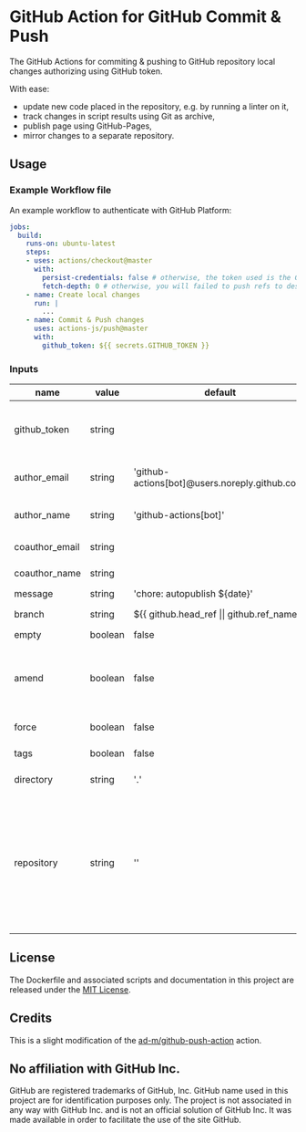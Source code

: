 # GitHub Action for GitHub Commit & Push

The GitHub Actions for commiting & pushing to GitHub repository local changes authorizing using GitHub token.

With ease:
- update new code placed in the repository, e.g. by running a linter on it,
- track changes in script results using Git as archive,
- publish page using GitHub-Pages,
- mirror changes to a separate repository.

## Usage

### Example Workflow file

An example workflow to authenticate with GitHub Platform:

```yaml
jobs:
  build:
    runs-on: ubuntu-latest
    steps:
    - uses: actions/checkout@master
      with:
        persist-credentials: false # otherwise, the token used is the GITHUB_TOKEN, instead of your personal token
        fetch-depth: 0 # otherwise, you will failed to push refs to dest repo
    - name: Create local changes
      run: |
        ...
    - name: Commit & Push changes
      uses: actions-js/push@master
      with:
        github_token: ${{ secrets.GITHUB_TOKEN }}
```

### Inputs

| name           | value   | default                                        | description |
| -------------- | ------  | ---------------------------------------------- | ----------- |
| github_token   | string  |                                                | Token for the repo. Can be passed in using `${{ secrets.GITHUB_TOKEN }}`. |
| author_email   | string  | 'github-actions[bot]@users.noreply.github.com' | Email used to configure user.email in `git config`. |
| author_name    | string  | 'github-actions[bot]'                          | Name used to configure user.name in `git config`. |
| coauthor_email | string  |                                                | Email used to make a co-authored commit. |
| coauthor_name  | string  |                                                | Name used to make a co-authored commit. |
| message        | string  | 'chore: autopublish ${date}'                   | Commit message. |
| branch         | string  | ${{ github.head_ref \|\| github.ref_name }}    | Destination branch to push changes. |
| empty          | boolean | false                                          | Allow empty commit. |
| amend          | boolean | false                                          | Determines if the commit should be amended. Needs to be used with `force` input to force push the amended commit. |
| force          | boolean | false                                          | Determines if force push is used. |
| tags           | boolean | false                                          | Determines if `--tags` is used. |
| directory      | string  | '.'                                            | Directory to change to before pushing. |
| repository     | string  | ''                                             | Repository name. Default or empty repository name represents current github repository. If you want to push to other repository, you should make a [personal access token](https://github.com/settings/tokens) and use it as the `github_token` input.  |

## License

The Dockerfile and associated scripts and documentation in this project are released under the [MIT License](LICENSE).

## Credits

This is a slight modification of the [ad-m/github-push-action](https://github.com/ad-m/github-push-action) action.

## No affiliation with GitHub Inc.

GitHub are registered trademarks of GitHub, Inc. GitHub name used in this project are for identification purposes only. The project is not associated in any way with GitHub Inc. and is not an official solution of GitHub Inc. It was made available in order to facilitate the use of the site GitHub.